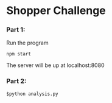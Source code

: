 # Shopper Challenge

### Part 1:

Run the program

`npm start`

The server will be up at localhost:8080

### Part 2:

`$python analysis.py`

